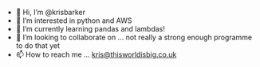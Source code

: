 - 👋 Hi, I’m @krisbarker
- 👀 I’m interested in python and AWS
- 🌱 I’m currently learning pandas and lambdas!
- 💞️ I’m looking to collaborate on ... not really a strong enough programme to do that yet
- 📫 How to reach me ... kris@thisworldisbig.co.uk

<!---
krisbarker/krisbarker is a ✨ special ✨ repository because its `README.md` (this file) appears on your GitHub profile.
You can click the Preview link to take a look at your changes.
--->
